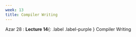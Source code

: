 ```yaml
---
week: 13
title: Compiler Writing
---
```


Azar 28
: **Lecture 14**{: .label .label-purple } Compiler Writing